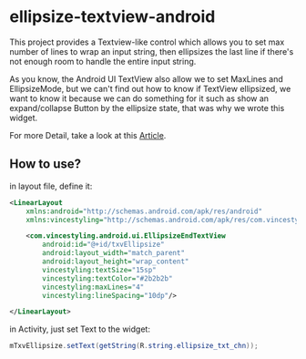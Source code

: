 ellipsize-textview-android
==========================
This project provides a Textview-like control which allows you to set max number
of lines to wrap an input string, then ellipsizes the last line if there's not
enough room to handle the entire input string.

As you know, the Android UI TextView also allow we to set MaxLines and EllipsizeMode,
but we can't find out how to know if TextView ellipsized, we want to know it because
we can do something for it such as show an expand/collapse Button by the ellipsize
state, that was why we wrote this widget.

For more Detail, take a look at this [Article](http://vincestyling.com/posts/2013/easily-to-know-and-switch-the-ellipsize-mode-of-textview-in-Android.html).

## How to use?

in layout file, define it:

```xml
<LinearLayout
    xmlns:android="http://schemas.android.com/apk/res/android"
    xmlns:vincestyling="http://schemas.android.com/apk/res/com.vincestyling.android">

    <com.vincestyling.android.ui.EllipsizeEndTextView
        android:id="@+id/txvEllipsize"
        android:layout_width="match_parent"
        android:layout_height="wrap_content"
        vincestyling:textSize="15sp"
        vincestyling:textColor="#2b2b2b"
        vincestyling:maxLines="4"
        vincestyling:lineSpacing="10dp"/>

</LinearLayout>
```

in Activity, just set Text to the widget:

```java
mTxvEllipsize.setText(getString(R.string.ellipsize_txt_chn));
```
